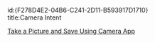 id:{F278D4E2-04B6-C241-2D11-B593917D1710}  
title:Camera Intent  

[Take a Picture and Save Using Camera App](/recipes/android/other_ux/camera_intent/take_a_picture_and_save_using_camera_app)